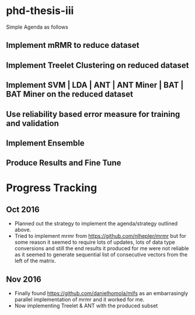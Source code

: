 # phd-thesis-iii
Simple Agenda as follows

## Implement mRMR to reduce dataset

## Implement Treelet Clustering on reduced dataset

## Implement SVM | LDA | ANT | ANT Miner | BAT | BAT Miner on the reduced dataset

## Use reliability based error measure for training and validation 

## Implement Ensemble

## Produce Results and Fine Tune

# Progress Tracking
## Oct 2016
* Planned out the strategy to implement the agenda/strategy outlined above.
* Tried to implement mrmr from https://github.com/nlhepler/mrmr but for some reason it seemed to require lots of updates, lots of data type conversions and still the end results it produced for me were not reliable as it seemed to generate sequential list of consecutive vectors from the left of the matrix.

## Nov 2016
* Finally found https://github.com/danielhomola/mifs as an embarrasingly parallel implementation of mrmr and it worked for me.
* Now implementing Treelet & ANT with the produced subset
